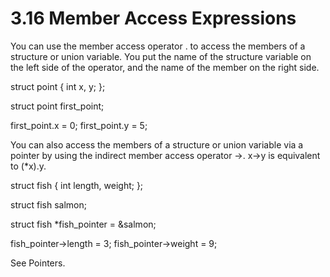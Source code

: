 # 3.16 Member Access Expressions

You can use the member access operator . to access the members of a structure or union variable. You put the name of the structure variable on the left side of the operator, and the name of the member on the right side.

struct point
{
  int x, y;
};

struct point first_point;

first_point.x = 0;
first_point.y = 5;

You can also access the members of a structure or union variable via a pointer by using the indirect member access operator ->. x->y is equivalent to (*x).y.

struct fish
  {
    int length, weight;
  };

struct fish salmon;

struct fish *fish_pointer = &salmon;

fish_pointer->length = 3;
fish_pointer->weight = 9;

See Pointers. 

